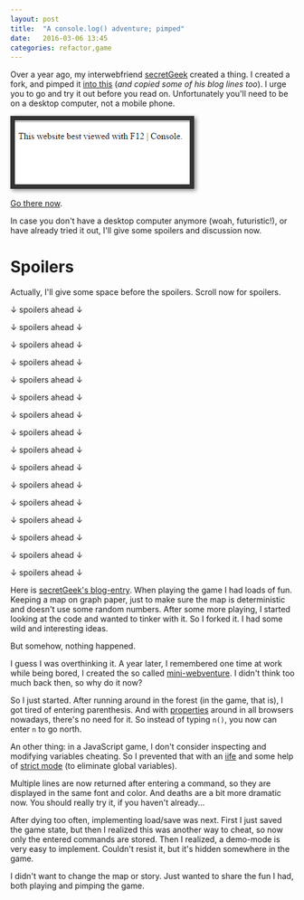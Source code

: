 ```yaml
---
layout: post
title:  "A console.log() adventure; pimped"
date:   2016-03-06 13:45
categories: refactor,game
---
```


Over a year ago, my interwebfriend [secretGeek][] created a thing. I created a fork, and pimped it [into this][play-it] (*and copied some of his blog lines too*). I urge you to go and try it out before you read on. Unfortunately you'll need to be on a desktop computer, not a mobile phone.

<a href="https://rawgit.com/doekman/console-adventure/master/console.html"><img src="/images/console_best.png" style="border:8px solid #333;box-shadow:3px 3px 7px #888" title="a console.log() adventure."></a>

[Go there now][play-it].

In case you don't have a desktop computer anymore (woah, futuristic!), or have already tried it out, I'll give some spoilers and discussion now.

# Spoilers

Actually, I'll give some space before the spoilers. Scroll now for spoilers.

↓ spoilers ahead ↓

↓ spoilers ahead ↓

↓ spoilers ahead ↓

↓ spoilers ahead ↓

↓ spoilers ahead ↓

↓ spoilers ahead ↓

↓ spoilers ahead ↓

↓ spoilers ahead ↓

↓ spoilers ahead ↓

↓ spoilers ahead ↓

↓ spoilers ahead ↓

↓ spoilers ahead ↓

↓ spoilers ahead ↓

↓ spoilers ahead ↓

↓ spoilers ahead ↓

↓ spoilers ahead ↓

Here is [secretGeek's blog-entry][console-log]. When playing the game I had loads of fun. 
Keeping a map on graph paper, just to make sure the map is deterministic and doesn't use some random numbers. 
After some more playing, I started looking at the code and wanted to tinker with it. So I forked it. I had some wild and interesting ideas.

But somehow, nothing happened. 

I guess I was overthinking it. A year later, I remembered one time at work while being bored, I created the so called [mini-webventure][]. I didn't think too much back then, so why do it now?

So I just started. After running around in the forest (in the game, that is), I got tired of entering parenthesis. And with 
[properties][] around in all browsers nowadays, there's no need for it. So instead of typing `n()`, you now can enter `n` to go north.

An other thing: in a JavaScript game, I don't consider inspecting and modifying variables cheating.
So I prevented that with an [iife][] and some help of [strict mode][] (to eliminate global variables).

Multiple lines are now returned after entering a command, so they are displayed in the same font and color. And deaths 
are a bit more dramatic now. You should really try it, if you haven't already...

After dying too often, implementing load/save was next. First I just saved the game state, but then I realized
this was another way to cheat, so now only the entered commands are stored. Then I realized, a demo-mode
is very easy to implement. Couldn't resist it, but it's hidden somewhere in the game.

I didn't want to change the map or story. Just wanted to share the fun I had, both playing and pimping the game.


[secretGeek]: https://twitter.com/secretGeek
[console-log]: http://www.secretgeek.net/console_log
[play-it]: https://rawgit.com/doekman/console-adventure/master/console.html
[mini-webventure]: http://zanstra.home.xs4all.nl/dds.arc/miniwebventure/index.htm 
                   "Originally hosted at http://www.worldaccess.nl/~mobitdz around 1997 I think"
[properties]: http://ejohn.org/blog/ecmascript-5-objects-and-properties/
[iife]: http://benalman.com/news/2010/11/immediately-invoked-function-expression/
[strict mode]: https://developer.mozilla.org/en-US/docs/Web/JavaScript/Reference/Strict_mode
[dungeon]: http://www.secretgeek.net/dungeon_css

[dracula]: http://www.cosninix.com/dracula/ 
[space quest]: https://en.wikipedia.org/wiki/Space_Quest_I
[Map]: https://developer.mozilla.org/en-US/docs/Web/JavaScript/Reference/Global_Objects/Map